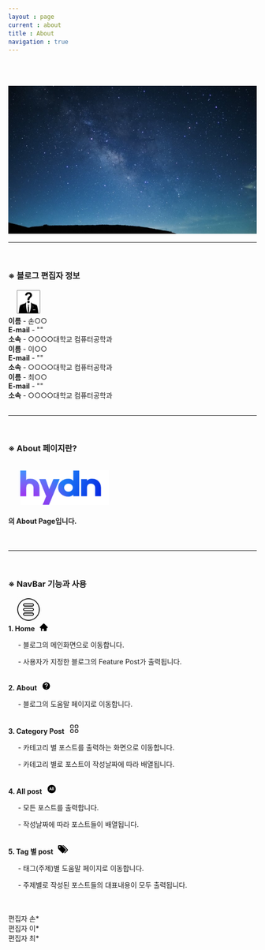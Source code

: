 ```yaml
---
layout : page
current : about
title : About
navigation : true
---
```


<html>
    <head> 
            <meta charset = 'utf-8'/>
            <link rel = "stylesheet" href="../css/about_style.css">
            <link rel = "stylesheet" href="../css/style.css">
    </head>
    <body>
        <br/><br/><br/>
        <img src="../about_top_image.jpg" width="100%" height="300" alt="Hydn_Logo">
        <br/><hr size = "3px"/><br/>
        <div class = "page_body">
            <h3>※ 블로그 편집자 정보</h3> 
            &nbsp; &nbsp;
            <img src="../about_help.png" width="50" height="50" alt="도움말">
        </div>
        <div class = "information">
            <div class = "editior"> 
                <strong>이름</strong> - 손○○ <br/> 
                <strong>E-mail</strong> - "" <br/> 
                <strong>소속</strong> - ○○○○대학교 컴퓨터공학과<br/> 
            </div>
            <div class = "editior"> 
                <strong>이름</strong> - 이○○ <br/> 
                <strong>E-mail</strong> - "" <br/> 
                <strong>소속</strong> - ○○○○대학교 컴퓨터공학과<br/> 
            </div>
            <div class = "editior"> 
                <strong>이름</strong> - 최○○ <br/> 
                <strong>E-mail</strong> - "" <br/> 
                <strong>소속</strong> - ○○○○대학교 컴퓨터공학과<br/> 
            </div>
        </div>
        <br/><hr size = "3px"/><br/>
            <h3>※ About 페이지란?</h3> <br/>
            <div class = "introduction">
                &nbsp;&nbsp;&nbsp;&nbsp;&nbsp; <img src="../about_hydn_logo.png" width="180" height="70" alt="로고">
                &nbsp;&nbsp;<h4>의 About Page입니다.</h4>
            </div>
        <br/><hr size = "3px"/><br/>
        <div class = "page_body">
            <h3>※ NavBar 기능과 사용</h3>
            &nbsp; &nbsp;
            <img src="../about_menu.png" width="50" height="50" alt="메뉴">
        </div>
        <div class = "nav_bar">
            <div class = "nav"> 
                <strong>1. Home &nbsp; <img src="../about_home.png" width="16" height="16"> </strong>
                <p>&nbsp;&nbsp;&nbsp;&nbsp; - 블로그의 메인화면으로 이동합니다.</p>
                <p>&nbsp;&nbsp;&nbsp;&nbsp; - 사용자가 지정한 블로그의 Feature Post가 출력됩니다.</p>
            </div>
            <br/>
            <div class = "nav"> 
                <strong>2. About &nbsp; <img src="../about_help_icon.png" width="18" height="18"> </strong>
                <p>&nbsp;&nbsp;&nbsp;&nbsp; - 블로그의 도움말 페이지로 이동합니다.</p>
            </div>
            <br/>
            <div class = "nav"> 
                <strong>3. Category Post &nbsp; <img src="../about_category.png" width="20" height="20"> </strong>
                <p>&nbsp;&nbsp;&nbsp;&nbsp; - 카테고리 별 포스트를 출력하는 화면으로 이동합니다.</p>
                <p>&nbsp;&nbsp;&nbsp;&nbsp; - 카테고리 별로 포스트이 작성날짜에 따라 배열됩니다.</p>
            </div>
            <br/>
            <div class = "nav"> 
                <strong>4. All post &nbsp; <img src="../about_all.png" width="20" height="20"> </strong>
                <p>&nbsp;&nbsp;&nbsp;&nbsp; - 모든 포스트를 출력합니다.</p>
                <p>&nbsp;&nbsp;&nbsp;&nbsp; - 작성날짜에 따라 포스트들이 배열됩니다.</p>
            </div>
            <br/>
            <div class = "nav"> 
                <strong>5. Tag 별 post &nbsp; <img src="../about_tag.png" width="20" height="20"> </strong>
                <p>&nbsp;&nbsp;&nbsp;&nbsp; - 태그(주제)별 도움말 페이지로 이동합니다.</p>
                <p>&nbsp;&nbsp;&nbsp;&nbsp; - 주제별로 작성된 포스트들의 대표내용이 모두 출력됩니다.</p>
            </div>
        </div>
        <br/><br/>
        <div class = "editior"> 편집자 손* </div>
        <div class = "editior"> 편집자 이* </div>
        <div class = "editior"> 편집자 최* </div>
    </body>
</html>